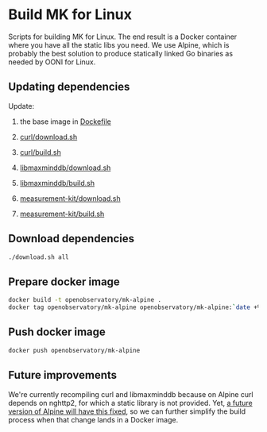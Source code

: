 # Build MK for Linux

Scripts for building MK for Linux. The end result is a Docker container
where you have all the static libs you need. We use Alpine, which is
probably the best solution to produce statically linked Go binaries as
needed by OONI for Linux.

## Updating dependencies

Update:

1. the base image in [Dockefile](Dockerfile)

2. [curl/download.sh](curl/download.sh)

3. [curl/build.sh](curl/build.sh)

4. [libmaxminddb/download.sh](libmaxminddb/download.sh)

5. [libmaxminddb/build.sh](libmaxminddb/build.sh)

6. [measurement-kit/download.sh](measurement-kit/download.sh)

7. [measurement-kit/build.sh](measurement-kit/build.sh)

## Download dependencies

```bash
./download.sh all
```

## Prepare docker image

```bash
docker build -t openobservatory/mk-alpine .
docker tag openobservatory/mk-alpine openobservatory/mk-alpine:`date +%Y%m%d`
```

## Push docker image

```bash
docker push openobservatory/mk-alpine
```

## Future improvements

We're currently recompiling curl and libmaxminddb because on Alpine curl
depends on nghttp2, for which a static library is not provided. Yet, [a
future version of Alpine will have this fixed](
https://bugs.alpinelinux.org/issues/10229), so we can further simplify
the build process when that change lands in a Docker image.

